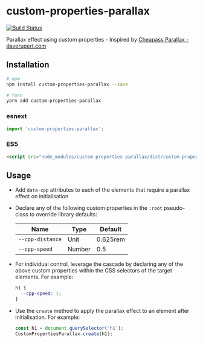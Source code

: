 # custom-properties-parallax

[![Build Status](https://travis-ci.org/SimonFinney/custom-properties-parallax.svg?branch=master)](https://travis-ci.org/SimonFinney/custom-properties-parallax)

Parallax effect using custom properties - Inspired by [Cheapass Parallax - daverupert.com](https://daverupert.com/2018/02/cheapass-parallax/)

## Installation

```bash
# npm
npm install custom-properties-parallax --save

# Yarn
yarn add custom-properties-parallax
```

### esnext

```js
import 'custom-properties-parallax';
```

### ES5

```html
<script src="node_modules/custom-properties-parallax/dist/custom-properties-parallax.js"></script>
```

## Usage

* Add `data-cpp` attributes to each of the elements that require a parallax effect on initialisation
* Declare any of the following custom properties in the `:root` pseudo-class to override library defaults:

  | Name             | Type   | Default  |
  | ---------------- | ------ | -------- |
  | `--cpp-distance` | Unit   | 0.625rem |
  | `--cpp-speed`    | Number | 0.5      |

* For individual control, leverage the cascade by declaring any of the above custom properties within the CSS selectors of the target elements. For example:

  ```css
  h1 {
    --cpp-speed: 1;
  }
  ```

* Use the `create` method to apply the parallax effect to an element after initialisation. For example:

  ```js
  const h1 = document.querySelector('h1');
  CustomPropertiesParallax.create(h1);
  ```
